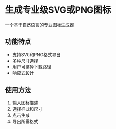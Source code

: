 # 生成专业级SVG或PNG图标

一个基于自然语言的专业图标生成器

## 功能特点
- 支持SVG和PNG格式导出
- 多种尺寸选择
- 用户可选择下载路径
- 响应式设计

## 使用方法
1. 输入图标描述
2. 选择样式和尺寸
3. 点击生成
4. 导出所需格式
